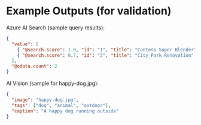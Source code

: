 # Example Outputs (for validation)

Azure AI Search (sample query results):
```json
{
  "value": [
    { "@search.score": 1.0, "id": "1", "title": "Contoso Super Blender" },
    { "@search.score": 0.7, "id": "3", "title": "City Park Renovation" }
  ],
  "@odata.count": 2
}
```

AI Vision (sample for happy-dog.jpg):
```json
{
  "image": "happy-dog.jpg",
  "tags": ["dog", "animal", "outdoor"],
  "caption": "A happy dog running outside"
}
```
